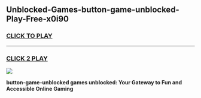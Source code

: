 
## Unblocked-Games-button-game-unblocked-Play-Free-x0i90
<h3>
<a href="https://premium76.site?title=button-game-unblocked&ref=10A">CLICK TO PLAY</a></h3>
<hr>

<h3>
<a href="https://premium76.site?title=button-game-unblocked&ref=10A">CLICK 2 PLAY</a>
  
</h3>

<a href="https://premium76.site?title=button-game-unblocked&ref=10A"><img src="https://clearcache.store/games.png"></a>


**button-game-unblocked games unblocked: Your Gateway to Fun and Accessible Online Gaming**
